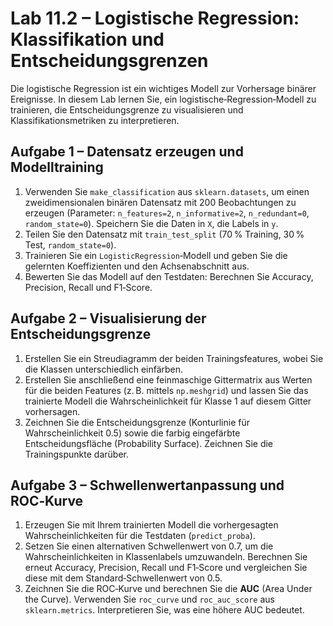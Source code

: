 # Lab 11.2 – Logistische Regression: Klassifikation und Entscheidungsgrenzen

Die logistische Regression ist ein wichtiges Modell zur Vorhersage binärer Ereignisse. In diesem Lab lernen Sie, ein logistische‑Regression‑Modell zu trainieren, die Entscheidungsgrenze zu visualisieren und Klassifikationsmetriken zu interpretieren.

## Aufgabe 1 – Datensatz erzeugen und Modelltraining

1. Verwenden Sie `make_classification` aus `sklearn.datasets`, um einen zweidimensionalen binären Datensatz mit 200 Beobachtungen zu erzeugen (Parameter: `n_features=2`, `n_informative=2`, `n_redundant=0`, `random_state=0`). Speichern Sie die Daten in `X`, die Labels in `y`.
2. Teilen Sie den Datensatz mit `train_test_split` (70 % Training, 30 % Test, `random_state=0`).
3. Trainieren Sie ein `LogisticRegression`‑Modell und geben Sie die gelernten Koeffizienten und den Achsenabschnitt aus.
4. Bewerten Sie das Modell auf den Testdaten: Berechnen Sie Accuracy, Precision, Recall und F1‑Score.

## Aufgabe 2 – Visualisierung der Entscheidungsgrenze

1. Erstellen Sie ein Streudiagramm der beiden Trainingsfeatures, wobei Sie die Klassen unterschiedlich einfärben.
2. Erstellen Sie anschließend eine feinmaschige Gittermatrix aus Werten für die beiden Features (z. B. mittels `np.meshgrid`) und lassen Sie das trainierte Modell die Wahrscheinlichkeit für Klasse 1 auf diesem Gitter vorhersagen.
3. Zeichnen Sie die Entscheidungsgrenze (Konturlinie für Wahrscheinlichkeit 0.5) sowie die farbig eingefärbte Entscheidungsfläche (Probability Surface). Zeichnen Sie die Trainingspunkte darüber.

## Aufgabe 3 – Schwellenwertanpassung und ROC‑Kurve

1. Erzeugen Sie mit Ihrem trainierten Modell die vorhergesagten Wahrscheinlichkeiten für die Testdaten (`predict_proba`).
2. Setzen Sie einen alternativen Schwellenwert von 0.7, um die Wahrscheinlichkeiten in Klassenlabels umzuwandeln. Berechnen Sie erneut Accuracy, Precision, Recall und F1‑Score und vergleichen Sie diese mit dem Standard‑Schwellenwert von 0.5.
3. Zeichnen Sie die ROC‑Kurve und berechnen Sie die **AUC** (Area Under the Curve). Verwenden Sie `roc_curve` und `roc_auc_score` aus `sklearn.metrics`. Interpretieren Sie, was eine höhere AUC bedeutet.
